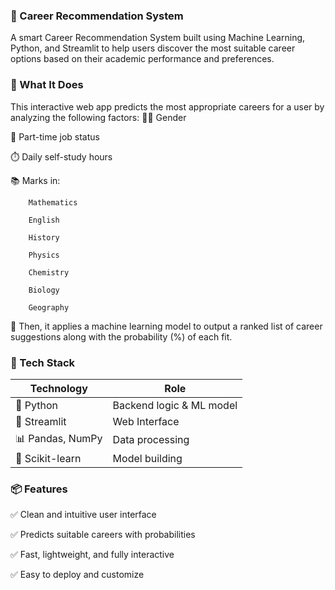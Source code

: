 ### 🎯 Career Recommendation System
A smart Career Recommendation System built using Machine Learning, Python, and Streamlit to help users discover the most suitable career options based on their academic performance and preferences.

### 🧠 What It Does
This interactive web app predicts the most appropriate careers for a user by analyzing the following factors:
👩‍🎓 Gender

💼 Part-time job status

⏱️ Daily self-study hours

📚 Marks in:

        Mathematics

        English

        History

        Physics

        Chemistry

        Biology

        Geography

🧮 Then, it applies a machine learning model to output a ranked list of career suggestions along with the probability (%) of each fit.

### 🧰 Tech Stack
| Technology              | Role                          |
| ----------------------- | ----------------------------- |
| 🐍 Python               | Backend logic & ML model      |
| 🔮 Streamlit            | Web Interface                 |
| 📊 Pandas, NumPy        | Data processing               |
| 🤖 Scikit-learn         | Model building                |

### 📦 Features
✅ Clean and intuitive user interface

✅ Predicts suitable careers with probabilities

✅ Fast, lightweight, and fully interactive

✅ Easy to deploy and customize





